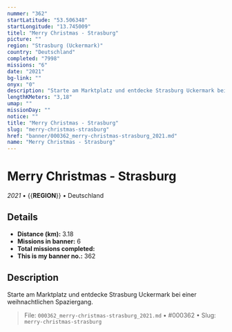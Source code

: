 ```yaml
---
nummer: "362"
startLatitude: "53.506348"
startLongitude: "13.745009"
titel: "Merry Christmas - Strasburg"
picture: ""
region: "Strasburg (Uckermark)"
country: "Deutschland"
completed: "7998"
missions: "6"
date: "2021"
bg-link: ""
onyx: "0"
description: "Starte am Marktplatz und entdecke Strasburg Uckermark bei einer weihnachtlichen Spaziergang."
lengthKMeters: "3,18"
umap: ""
missionDay: ""
notice: ""
title: "Merry Christmas - Strasburg"
slug: "merry-christmas-strasburg"
href: "banner/000362_merry-christmas-strasburg_2021.md"
name: "Merry Christmas - Strasburg"
---
```

# Merry Christmas - Strasburg

*2021* • {{__REGION__}} • Deutschland





## Details
- **Distance (km):** 3.18
- **Missions in banner:** 6
- **Total missions completed:** 
- **This is my banner no.:** 362



## Description
Starte am Marktplatz und entdecke Strasburg Uckermark bei einer weihnachtlichen Spaziergang.




> File: `000362_merry-christmas-strasburg_2021.md` • #000362 • Slug: `merry-christmas-strasburg`
